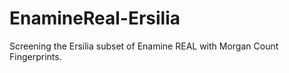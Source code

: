 # EnamineReal-Ersilia
Screening the Ersilia subset of Enamine REAL with Morgan Count Fingerprints. 
